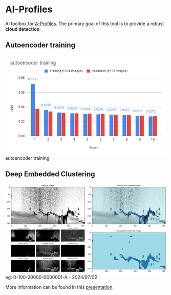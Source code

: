 # AI-Profiles

AI toolbox for [A-Profiles](https://github.com/AugustinMortier/a-profiles).
The primary goal of this tool is to provide a robust **cloud detection**.

## Autoencoder training
![image](images/autoencoder_training.png)
autoencoder training

## Deep Embedded Clustering
![image](images/output/20240702-0-100-20000-0000001-A.png)
eg: 0-100-20000-0000001-A - 2024/07/02

More information can be found in this [presentation](https://docs.google.com/presentation/d/1z6y5nCokZjAGNgXZBGeQyZ3vgjH6tkwxM01Jh9Wl1VQ/edit?usp=sharing).